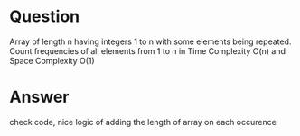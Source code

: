 # Question
Array of length n having integers 1 to n with some elements being repeated. 
Count frequencies of all elements from 1 to n in Time Complexity O(n) and Space Complexity O(1)

# Answer
check code, nice logic of adding the length of array on each occurence